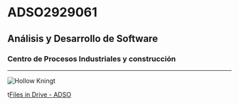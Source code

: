 # ADSO2929061
## Análisis y Desarrollo de Software

### Centro de Procesos Industriales  y construcción


---

![Hollow Kningt](https://tinyurl.com/3cwmysam)

t[Files in Drive - ADSO](https://tinyurl.com/4657t2vw)
